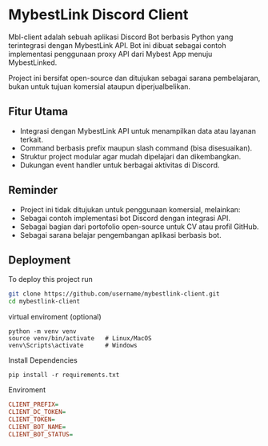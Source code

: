
# MybestLink Discord Client

Mbl-client adalah sebuah aplikasi Discord Bot berbasis Python yang terintegrasi dengan MybestLink API.
Bot ini dibuat sebagai contoh implementasi penggunaan proxy API dari Mybest App menuju MybestLinked.

Project ini bersifat open-source dan ditujukan sebagai sarana pembelajaran, bukan untuk tujuan komersial ataupun diperjualbelikan.


## Fitur Utama

- Integrasi dengan MybestLink API untuk menampilkan data atau layanan terkait.
- Command berbasis prefix maupun slash command (bisa disesuaikan).
- Struktur project modular agar mudah dipelajari dan dikembangkan.
- Dukungan event handler untuk berbagai aktivitas di Discord.

## Reminder
- Project ini tidak ditujukan untuk penggunaan komersial, melainkan:
- Sebagai contoh implementasi bot Discord dengan integrasi API.
- Sebagai bagian dari portofolio open-source untuk CV atau profil GitHub.
- Sebagai sarana belajar pengembangan aplikasi berbasis bot.
## Deployment

To deploy this project run

```bash
git clone https://github.com/username/mybestlink-client.git
cd mybestlink-client
```

virtual enviroment (optional)
```
python -m venv venv
source venv/bin/activate   # Linux/MacOS
venv\Scripts\activate      # Windows
```

Install Dependencies
```
pip install -r requirements.txt
```

Enviroment
```ini
CLIENT_PREFIX=
CLIENT_DC_TOKEN=
CLIENT_TOKEN=
CLIENT_BOT_NAME=
CLIENT_BOT_STATUS=
```


